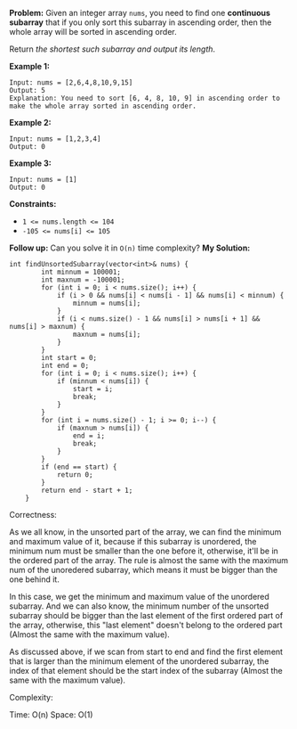 **Problem:**
Given an integer array `nums`, you need to find one **continuous subarray** that if you only sort this subarray in ascending order, then the whole array will be sorted in ascending order.

Return *the shortest such subarray and output its length*.

 

**Example 1:**

```
Input: nums = [2,6,4,8,10,9,15]
Output: 5
Explanation: You need to sort [6, 4, 8, 10, 9] in ascending order to make the whole array sorted in ascending order.
```

**Example 2:**

```
Input: nums = [1,2,3,4]
Output: 0
```

**Example 3:**

```
Input: nums = [1]
Output: 0
```

 

**Constraints:**

- `1 <= nums.length <= 104`
- `-105 <= nums[i] <= 105`

 

**Follow up:** Can you solve it in `O(n)` time complexity?
**My Solution:**
```
int findUnsortedSubarray(vector<int>& nums) {
        int minnum = 100001;
        int maxnum = -100001;
        for (int i = 0; i < nums.size(); i++) {
            if (i > 0 && nums[i] < nums[i - 1] && nums[i] < minnum) {
                minnum = nums[i];
            }
            if (i < nums.size() - 1 && nums[i] > nums[i + 1] && nums[i] > maxnum) {
                maxnum = nums[i];
            }
        }
        int start = 0;
        int end = 0;
        for (int i = 0; i < nums.size(); i++) {
            if (minnum < nums[i]) {
                start = i;
                break;
            }
        }
        for (int i = nums.size() - 1; i >= 0; i--) {
            if (maxnum > nums[i]) {
                end = i;
                break;
            }
        }
        if (end == start) {
            return 0;
        }
        return end - start + 1; 
    }
```
Correctness:

As we all know, in the unsorted part of the array, we can find the minimum and maximum value of it, because if this subarray is unordered, the minimum num must be smaller than the one before it, otherwise, it'll be in the ordered part of the array. The rule is almost the same with the maximum num of the unoredered subarray, which means it must be bigger than the one behind it.

In this case, we get the minimum and maximum value of the unordered subarray. And we can also know, the minimum number of the unsorted subarray should be bigger than the last element of the first ordered part of the array, otherwise, this "last element" doesn't belong to the ordered part (Almost the same with the maximum value).

As discussed above, if we scan from start to end and find the first element that is larger than the minimum element of the unordered subarray, the index of that element should be the start index of the subarray (Almost the same with the maximum value). 

Complexity:

Time: O(n)
Space: O(1)